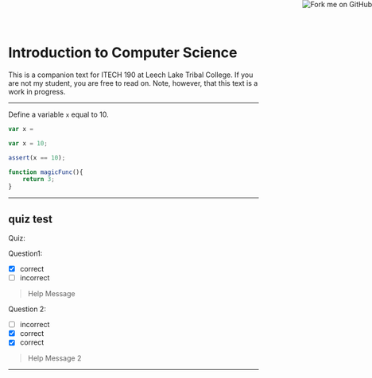 <a href="https://github.com/SirYancy/ITECH190-Intro-to-CS"><img style="position: absolute; top: 0; right: 0; border: 0;" src="https://camo.githubusercontent.com/365986a132ccd6a44c23a9169022c0b5c890c387/68747470733a2f2f73332e616d617a6f6e6177732e636f6d2f6769746875622f726962626f6e732f666f726b6d655f72696768745f7265645f6161303030302e706e67" alt="Fork me on GitHub" data-canonical-src="https://s3.amazonaws.com/github/ribbons/forkme_right_red_aa0000.png"></a>


# Introduction to Computer Science

This is a companion text for ITECH 190 at Leech Lake Tribal College. If you are not my student, you are free to read on. Note, however, that this text is a work in progress.


---

Define a variable `x` equal to 10.

```js
var x =
```

```js
var x = 10;
```

```js
assert(x == 10);
```

```js
function magicFunc(){
    return 3;
}
```

---


quiz test
---
Quiz:

Question1:
- [x] correct
- [ ] incorrect

> Help Message

Question 2:
- [ ] incorrect
- [x] correct
- [x] correct

> Help Message 2

---
